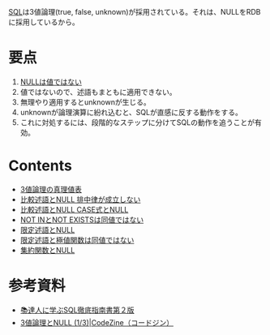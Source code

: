 [SQL](SQL.md)は3値論理(true, false, unknown)が採用されている。それは、NULLをRDBに採用しているから。

# 要点
1. [NULLは値ではない](NULL%E3%81%AF%E5%80%A4%E3%81%A7%E3%81%AF%E3%81%AA%E3%81%84.md)
2. 値ではないので、述語もまともに適用できない。
3. 無理やり適用するとunknownが生じる。
4. unknownが論理演算に紛れ込むと、SQLが直感に反する動作をする。
5. これに対処するには、段階的なステップに分けてSQLの動作を追うことが有効。

# Contents
- [3値論理の真理値表](3%E5%80%A4%E8%AB%96%E7%90%86%E3%81%AE%E7%9C%9F%E7%90%86%E5%80%A4%E8%A1%A8.md)
- [比較述語とNULL 排中律が成立しない](比較述語とNULL%20排中律が成立しない.md)
- [比較述語とNULL CASE式とNULL](%E6%AF%94%E8%BC%83%E8%BF%B0%E8%AA%9E%E3%81%A8NULL%20CASE%E5%BC%8F%E3%81%A8NULL.md)
- [NOT INとNOT EXISTSは同値ではない](NOT%20INとNOT%20EXISTSは同値ではない.md)
- [限定述語とNULL](%E9%99%90%E5%AE%9A%E8%BF%B0%E8%AA%9E%E3%81%A8NULL.md)
- [限定述語と極値関数は同値ではない](%E9%99%90%E5%AE%9A%E8%BF%B0%E8%AA%9E%E3%81%A8%E6%A5%B5%E5%80%A4%E9%96%A2%E6%95%B0%E3%81%AF%E5%90%8C%E5%80%A4%E3%81%A7%E3%81%AF%E3%81%AA%E3%81%84.md)
- [集約関数とNULL](%E9%9B%86%E7%B4%84%E9%96%A2%E6%95%B0%E3%81%A8NULL.md)

# 参考資料
-  [📚達人に学ぶSQL徹底指南書第２版](%F0%9F%93%9A%E9%81%94%E4%BA%BA%E3%81%AB%E5%AD%A6%E3%81%B6SQL%E5%BE%B9%E5%BA%95%E6%8C%87%E5%8D%97%E6%9B%B8%E7%AC%AC%EF%BC%92%E7%89%88.md)
- [3値論理とNULL (1/3)|CodeZine（コードジン）](https://codezine.jp/article/detail/532)